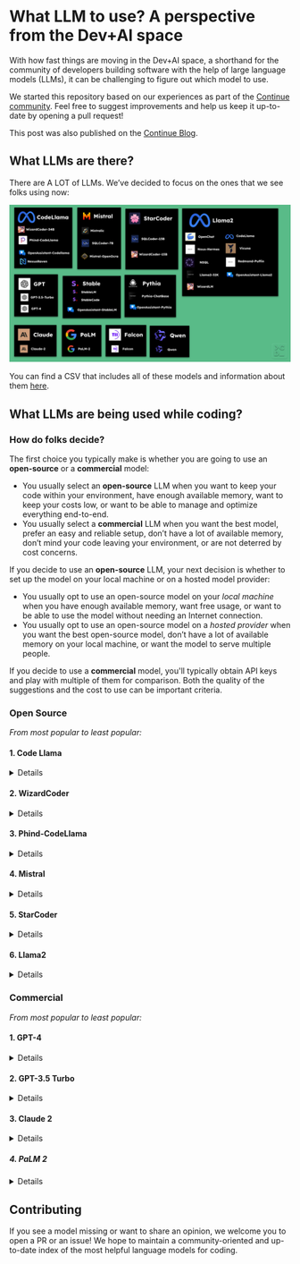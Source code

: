 # What LLM to use? A perspective from the Dev+AI space

With how fast things are moving in the Dev+AI space, a shorthand for the community of developers building software with the help of large language models (LLMs), it can be challenging to figure out which model to use.

We started this repository based on our experiences as part of the [Continue community](https://github.com/continuedev/continue). Feel free to suggest improvements and help us keep it up-to-date by opening a pull request!

This post was also published on the [Continue Blog](https://blog.continue.dev/what-llm-to-use/).

## What LLMs are there?

There are A LOT of LLMs. We’ve decided to focus on the ones that we see folks using now:

![LLMs graphic](LLMs.png)

You can find a CSV that includes all of these models and information about them [here](./LLMs.csv).

## What LLMs are being used while coding?

### How do folks decide?

The first choice you typically make is whether you are going to use an **open-source** or a **commercial** model:

- You usually select an **open-source** LLM when you want to keep your code within your environment, have enough available memory, want to keep your costs low, or want to be able to manage and optimize everything end-to-end.
- You usually select a **commercial** LLM when you want the best model, prefer an easy and reliable setup, don’t have a lot of available memory, don’t mind your code leaving your environment, or are not deterred by cost concerns.

If you decide to use an **open-source** LLM, your next decision is whether to set up the model on your local machine or on a hosted model provider:

- You usually opt to use an open-source model on your _local machine_ when you have enough available memory, want free usage, or want to be able to use the model without needing an Internet connection.
- You usually opt to use an open-source model on a _hosted provider_ when you want the best open-source model, don’t have a lot of available memory on your local machine, or want the model to serve multiple people.

If you decide to use a **commercial** model, you'll typically obtain API keys and play with multiple of them for comparison. Both the quality of the suggestions and the cost to use can be important criteria.

### Open Source

_From most popular to least popular:_

#### 1. Code Llama

<details>
    <summary>Details</summary>

    Creator: Meta

    Overview: Code Llama is built on top of Llama 2, fine-tuned for generating and discussing code.

    Parameters: 7B, 13B, 34B

    Base: Llama 2

    Date released: August 24th, 2023

    License: Llama 2 Community

</details>

#### 2. WizardCoder

<details>
    <summary>Details</summary>
    
    Creator: WizardLM
    
    Overview: The Evol-Instruct method is adapted for coding tasks to create a training dataset, which is used to fine-tune StarCoder for the 15B model and Code Llama for the 34B model.
    
    Parameters: 15B, 34B
    
    Base: StarCoder (15B) / Code Llama (34B)
    
    Date released: August 26th, 2023
    
    License: OpenRAIL-M (15B) / Llama 2 Community (34B)
    
</details>

#### 3. Phind-CodeLlama

<details>
    <summary>Details</summary>
    
    Creator: Phind
    
    Overview: A proprietary dataset of ~80k high-quality programming problems and solutions was used to fine-tuned Code Llama before being further fine-tuned on 1.5B additional tokens.
    
    Parameters: 34B
    
    Base: Code Llama
    
    Date released: August 28th, 2023
    
    License: Llama 2 Community
    
</details>

#### 4. Mistral

<details>
    <summary>Details</summary>
    
    Creator: Mistral AI
    
    Overview: The creators claim that it “approaches CodeLlama 7B performance on code, while remaining good at English tasks”.
    
    Parameters: 7B
    
    Base: Mistral
    
    Date released: September 27th, 2023
    
    License: Apache 2.0
    
</details>

#### 5. StarCoder

<details>
    <summary>Details</summary>
    
    Creator: BigCode
    
    Overview: The model was trained on trained on 80+ programming languages from The Stack (v1.2), with opt-out requests excluded. As such it is not an instruction model and commands like "Write a function that computes the square root." do not work well. However, by using the [Tech Assistant prompt](https://huggingface.co/datasets/bigcode/ta-prompt) you can make it more helpful.
    
    Parameters: 15B
    
    Base: StarCoder
    
    Date released: May 4th, 2023
    
    License: OpenRAIL-M
    
</details>

#### 6. Llama2

<details>
    <summary>Details</summary>
    
    Creator: Meta
    
    Overview: Good for English conversations but struggles to make code edits
    
    Parameters: 7B, 13B, 70B
    
    Base: Llama 2
    
    Date released: July 18th, 2023
    
    License: Llama 2 Community
    
</details>

### Commercial

_From most popular to least popular:_

#### 1. GPT-4

<details>
    <summary>Details</summary>
    
    Creator: OpenAI
    
    Overview: GPT-4 is generally considered to be the best LLM to use while coding. However, it is quite expensive and requires you to send your code to OpenAI via their API.
    
</details>

#### 2. GPT-3.5 Turbo

<details>
    <summary>Details</summary>
    
    Creator: OpenAI
    
    Overview: GPT-3.5 is cheaper and faster than GPT-4; however, its suggestions are not nearly as good.
    
</details>

#### 3. Claude 2

<details>
    <summary>Details</summary>
    
    Creator: Anthropic
    
    Overview: Claude 2 is not yet publicly released, but you can request early access.

</details>

##### 4. PaLM 2

<details>
    <summary>Details</summary>
    
    Creator: Google

    Overview: The Google PaLM API is currently in public preview; you can try it via Google Makersuite.

</details>



## Contributing

If you see a model missing or want to share an opinion, we welcome you to open a PR or an issue! We hope to maintain a community-oriented and up-to-date index of the most helpful language models for coding.